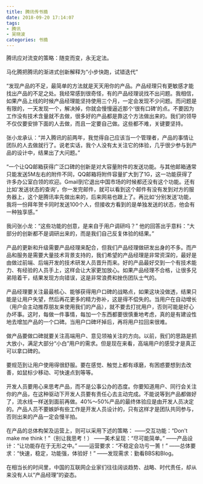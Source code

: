 ```yaml
---
title: 腾讯传书摘
date: 2018-09-20 17:14:07
tags:
- 腾讯
- 吴晓波
categories: 书摘
---
```

腾讯应对流变的策略：随变而变，永无定法。<br/><br/>
马化腾把腾讯的渐进式创新解释为“小步快跑，试错迭代”<br/><br/>
“发现产品的不足，最简单的方法就是天天用你的产品。产品经理只有更敏感才能找出产品的不足之处。我经常感到很奇怪，有的产品经理说找不出问题。我相信，如果产品上线的时候产品经理能坚持使用三个月，一定会发现不少问题。而问题是有限的，一天发现一个，解决掉，你就会慢慢逼近那个‘很有口碑’的点。不要因为工作没有技术含量就不去做，很多好的产品都是靠这个方法做出来的。我们的领导不仅仅要安排下面的人去做，而且一定要自己做。这些都不难，关键要坚持。<br/><br/>
张小龙承认：“并入腾讯的前两年，我觉得自己应该当一个管理者，产品的事情让团队的人去做就行了。说老实话，我个人没有太关注它的体验，几乎很少参与到产品的设计中，结果出了大问题。”<br/><br/>
“一个让QQ邮箱获得广泛口碑的创新是对大容量附件的发送功能。与其他邮箱通常只能发送5M左右的附件不同，QQ邮箱将附件容量扩大到了1G，这一功能获得了许多办公室白领的欢迎。Gmail到它退出中国市场的时候都还没有这个功能。还有比如‘发送状态的查询’，你一发完邮件，就可以看到这个邮件有没有发到对方的服务器上，这个是腾讯率先做出来的，后来网易也跟上了。再比如‘分别发送’功能，我将一份拜年贺卡同时发送100个人，但接收方看到的是单独发送的状态，他会有一种独享感。”<br/><br/>
我问张小龙：“这些功能的创意，是来自于用户调研吗？” 他的回答出乎意料：“大部分的创新都不是调研出来的，而是我们自己反复体验的结果。”<br/><br/>
产品的更新和升级需要产品经理来配合，但我们产品经理做研发出身的不多。而产品和服务是需要大量技术背景支持的，我们希望的产品经理是非常资深的，最好是由做过前端、后端开发的技术研发人员晋升而来。好的产品最好交到一个有技术能力、有经验的人员手上，这样会让大家更加放心。如果产品经理不合格，让很多兄弟陪着干，结果发现方向错误，这是非常浪费和挫伤团队士气的。<br/><br/>
产品经理要关注最最核心、能够获得用户口碑的战略点，如果这块没做透，结果只能是让用户失望，然后再花更多的精力弥补，这是得不偿失的。当用户在自动增长（用户会主动推荐朋友来使用我们的产品），就不要去打扰用户，否则可能是好心办坏事。这时，每做一件事情，每加一个东西都要很慎重地考虑，真的是有建设性地去增加产品的一个口碑。当用户口碑坏掉后，再将用户拉回来很难。<br/><br/>
做产品要做口碑就要关注高端用户、意见领袖关注的方向。以前，我们的思路是抓大放小，满足大部分“小白”用户的需求。但是现在来看，高端用户的感受才是真正可以拿口碑的。<br/><br/>
要规范到让用户使用得很舒服。要在感觉、触觉上都有琢磨，有困惑要想到去改善，如鼠标少移动、可快速点到等等。<br/><br/>
开发人员要用心来思考产品，而不是公事公办的态度。你要知道用户、同行会关注你的产品，在这种驱动下开发人员要有责任心去主动完成。不能说等到产品都做好了，流水线一样送到面前再做。40%～50%产品的最终体验应是由开发人员决定的。产品人员不要嫉妒有些工作是开发人员设计的，只有这样才是团队共同参与，否则出来的产品一定会慢半拍。<br/><br/>
在产品的总体构架及运营上，则可以采用下述的策略： ——交互功能：“Don't make me think！”（别让我思考！） ——美术呈现：“尽可能简单。” ——产品设计：“让功能存在于无形之中。” ——运营要求：“不稳定会功亏一篑！” ——总体要求：“快速，稳定，功能强，体验好！” ——发现需求：勤看BBS和Blog。<br/><br/>
在相当长的时间里，中国的互联网企业家们往往阔谈趋势、战略、时代责任，却从来没有人以“产品经理”的姿态。

